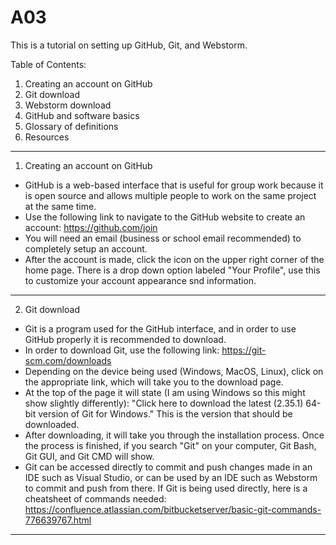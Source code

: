 # A03

This is a tutorial on setting up GitHub, Git, and Webstorm.

Table of Contents:
1. Creating an account on GitHub
2. Git download
3. Webstorm download
4. GitHub and software basics
5. Glossary of definitions
6. Resources

- - - - - - - - - - - - - - - - - - - - - - - - - - - - - - - - - - - - - - - - - - - - - - - - - - - - - - - - - - - - - - - - - - - - - - - - - - - - - - - - - - - - - -
1. Creating an account on GitHub


- GitHub is a web-based interface that is useful for group work because it is open source and allows multiple people to work on the same project at the same time.
- Use the following link to navigate to the GitHub website to create an account: https://github.com/join
- You will need an email (business or school email recommended) to completely setup an account.
- After the account is made, click the icon on the upper right corner of the home page. There is a drop down option labeled "Your Profile", use this to customize your account appearance snd information.

- - - - - - - - - - - - - - - - - - - - - - - - - - - - - - - - - - - - - - - - - - - - - - - - - - - - - - - - - - - - - - - - - - - - - - - - - - - - - - - - - - - - - -
2. Git download


- Git is a program used for the GitHub interface, and in order to use GitHub properly it is recommended to download.
- In order to download Git, use the following link: https://git-scm.com/downloads
- Depending on the device being used (Windows, MacOS, Linux), click on the appropriate link, which will take you to the download page.
- At the top of the page it will state (I am using Windows so this might show slightly differently): "Click here to download the latest (2.35.1) 64-bit version of Git for Windows." This is the version that should be downloaded.
- After downloading, it will take you through the installation process. Once the process is finished, if you search "Git" on your computer, Git Bash, Git GUI, and Git CMD will show.
- Git can be accessed directly to commit and push changes made in an IDE such as Visual Studio, or can be used by an IDE such as Webstorm to commit and push from there. If Git is being used directly, here is a cheatsheet of commands needed: https://confluence.atlassian.com/bitbucketserver/basic-git-commands-776639767.html

- - - - - - - - - - - - - - - - - - - - - - - - - - - - - - - - - - - - - - - - - - - - - - - - - - - - - - - - - - - - - - - - - - - - - - - - - - - - - - - - - - - - - -
